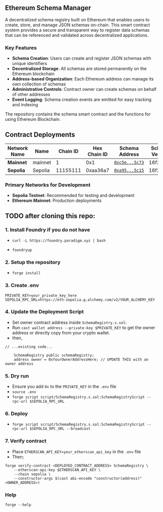 ## Ethereum Schema Manager

A decentralized schema registry built on Ethereum that enables users to create, store, and manage JSON schemas on-chain. This smart contract system provides a secure and transparent way to register data schemas that can be referenced and validated across decentralized applications.

### Key Features

- **Schema Creation**: Users can create and register JSON schemas with unique identifiers
- **Decentralized Storage**: All schemas are stored permanently on the Ethereum blockchain
- **Address-based Organization**: Each Ethereum address can manage its own collection of schemas
- **Administrative Controls**: Contract owner can create schemas on behalf of other addresses
- **Event Logging**: Schema creation events are emitted for easy tracking and indexing

The repository contains the schema smart contract and the functions for using Ethereum Blockchain.

## Contract Deployments

| Network Name | Name | Chain ID | Hex Chain ID | Schema Address | Schema Version |
|--------------|------|----------|--------------|------------------|------------------|
| **Mainnet** | mainnet | 1 | 0x1 | [`0xc5e...5c73`](https://etherscan.io/address/0xC5E56Eccf9694eE6E1c7F3Db3998DCe08BCe5C73) | 16f206d5 |
| **Sepolia** | Sepolia | 11155111 | 0xaa36a7 | [`0xa95...5c15`](https://sepolia.etherscan.io/address/0xa95ACF3119791F65b2192267836df9A472785c15) | 16f206d5 |


### Primary Networks for Development
- **Sepolia Testnet**: Recommended for testing and development
- **Ethereum Mainnet**: Production deployments

## TODO after cloning this repo:
### 1. Install Foundry if you do not have
- `curl -L https://foundry.paradigm.xyz | bash`

- `foundryup`

### 2. Setup the repository
- `forge install`

### 3. Create .env
```
PRIVATE_KEY=your_private_key_here
SEPOLIA_RPC_URL=https://eth-sepolia.g.alchemy.com/v2/YOUR_ALCHEMY_KEY
```

### 4. Update the Deployment Script 
- Set owner contract address inside `SchemaRegistry.s.sol`:
- Run `cast wallet address --private-key $PRIVATE_KEY` to get the owner address or directly copy from your crypto wallet.
- then,
```
// ...existing code...

    SchemaRegistry public schemaRegistry;
    address owner = 0xYourOwnerAddressHere; // UPDATE THIS with an owner address
```

### 5. Dry run
- Ensure you add `0x` to the `PRIVATE_KEY` in the `.env` file
- `source .env`
- `forge script script/SchemaRegistry.s.sol:SchemaRegistryScript --rpc-url $SEPOLIA_RPC_URL`


### 6. Deploy
- `forge script script/SchemaRegistry.s.sol:SchemaRegistryScript --rpc-url $SEPOLIA_RPC_URL --broadcast`

### 7. Verify contract
- Place `ETHERSCAN_API_KEY=your_etherscan_api_key` in the `.env` file
- Then;
```
forge verify-contract <DEPLOYED_CONTRACT_ADDRESS> SchemaRegistry \
    --etherscan-api-key $ETHERSCAN_API_KEY \
    --chain sepolia \
    --constructor-args $(cast abi-encode "constructor(address)" <OWNER_ADDRESS>)
```
### Help

```shell
forge --help
```
